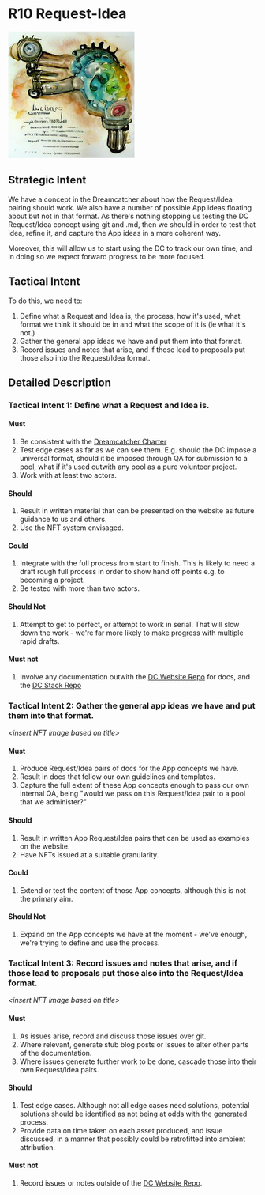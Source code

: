 # R10 Request-Idea

![request and lightbulb manual hand cranked cogs Watercolor](/nfts/requestIdea.png)

## Strategic Intent

We have a concept in the Dreamcatcher about how the Request/Idea pairing should work. We also have a number of possible App ideas floating about but not in that format. As there's nothing stopping us testing the DC Request/Idea concept using git and .md, then we should in order to test that idea, refine it, and capture the App ideas in a more coherent way.

Moreover, this will allow us to start using the DC to track our own time, and in doing so we expect forward progress to be more focused.

## Tactical Intent

To do this, we need to:

1. Define what a Request and Idea is, the process, how it's used, what format we think it should be in and what the scope of it is (ie what it's not.)
1. Gather the general app ideas we have and put them into that format.
1. Record issues and notes that arise, and if those lead to proposals put those also into the Request/Idea format.

## Detailed Description

### Tactical Intent 1: Define what a Request and Idea is.

#### Must

1. Be consistent with the [Dreamcatcher Charter](https://github.com/dreamcatcher-tech/dreamcatcher-tech.github.io/blob/master/website/docs/Dreamcatcher%20Charter.md)
1. Test edge cases as far as we can see them. E.g. should the DC impose a universal format, should it be imposed through QA for submission to a pool, what if it's used outwith any pool as a pure volunteer project.
1. Work with at least two actors.

#### Should

1. Result in written material that can be presented on the website as future guidance to us and others.
1. Use the NFT system envisaged.

#### Could

1. Integrate with the full process from start to finish. This is likely to need a draft rough full process in order to show hand off points e.g. to becoming a project.
1. Be tested with more than two actors.

#### Should Not

1. Attempt to get to perfect, or attempt to work in serial. That will slow down the work - we're far more likely to make progress with multiple rapid drafts.

#### Must not

1. Involve any documentation outwith the [DC Website Repo](https://github.com/dreamcatcher-tech/dreamcatcher-tech.github.io/tree/master/website) for docs, and the [DC Stack Repo](https://github.com/dreamcatcher-tech/dreamcatcher-stack)

### Tactical Intent 2: Gather the general app ideas we have and put them into that format.

_<insert NFT image based on title\>_

#### Must

1. Produce Request/Idea pairs of docs for the App concepts we have.
1. Result in docs that follow our own guidelines and templates.
1. Capture the full extent of these App concepts enough to pass our own internal QA, being "would we pass on this Request/Idea pair to a pool that we administer?"

#### Should

1. Result in written App Request/Idea pairs that can be used as examples on the website.
1. Have NFTs issued at a suitable granularity.

#### Could

1. Extend or test the content of those App concepts, although this is not the primary aim.

#### Should Not

1. Expand on the App concepts we have at the moment - we've enough, we're trying to define and use the process.

### Tactical Intent 3: Record issues and notes that arise, and if those lead to proposals put those also into the Request/Idea format.

_<insert NFT image based on title\>_

#### Must

1. As issues arise, record and discuss those issues over git.
1. Where relevant, generate stub blog posts or Issues to alter other parts of the documentation.
1. Where issues generate further work to be done, cascade those into their own Request/Idea pairs.

#### Should

1. Test edge cases. Although not all edge cases need solutions, potential solutions should be identified as not being at odds with the generated process.
1. Provide data on time taken on each asset produced, and issue discussed, in a manner that possibly could be retrofitted into ambient attribution.

#### Must not

1. Record issues or notes outside of the [DC Website Repo](https://github.com/dreamcatcher-tech/dreamcatcher-tech.github.io/tree/master/website).
